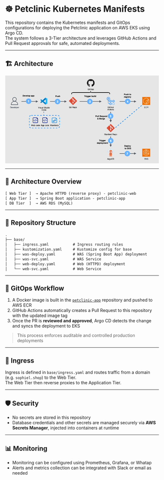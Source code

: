 # ☸️ Petclinic Kubernetes Manifests

This repository contains the Kubernetes manifests and GitOps configurations for deploying the Petclinic application on AWS EKS using Argo CD.  
The system follows a 3-Tier architecture and leverages GitHub Actions and Pull Request approvals for safe, automated deployments.

---

## 🏗️ Architecture
![Architecture](CI-CD-arch.png)

---

## 🧱 Architecture Overview

```
[ Web Tier ]  → Apache HTTPD (reverse proxy) - petclinic-web
[ App Tier ]  → Spring Boot application - petclinic-app
[ DB Tier  ]  → AWS RDS (MySQL)
```

---

## 📂 Repository Structure

```
.
├── base/
│   ├── ingress.yaml           # Ingress routing rules
│   ├── kustomization.yaml     # Kustomize config for base
│   ├── was-deploy.yaml        # WAS (Spring Boot App) deployment
│   ├── was-svc.yaml           # WAS Service
│   ├── web-deploy.yaml        # Web (HTTPD) deployment
│   └── web-svc.yaml           # Web Service
```

---

## 🔁 GitOps Workflow

1. A Docker image is built in the [`petclinic-app`](https://github.com/sophie-in-the-cloud/petclinic-app) repository and pushed to AWS ECR
2. GitHub Actions automatically creates a Pull Request to this repository with the updated image tag
3. Once the PR is **reviewed and approved**, Argo CD detects the change and syncs the deployment to EKS

> This process enforces auditable and controlled production deployments

---

## 📂 Ingress

Ingress is defined in `base/ingress.yaml` and routes traffic from a domain (e.g. `sophiel.shop`) to the Web Tier.  
The Web Tier then reverse proxies to the Application Tier.

---

## 🛡️ Security

- No secrets are stored in this repository  
- Database credentials and other secrets are managed securely via **AWS Secrets Manager**, injected into containers at runtime

---

## 📊 Monitoring

- Monitoring can be configured using Prometheus, Grafana, or Whatap  
- Alerts and metrics collection can be integrated with Slack or email as needed
